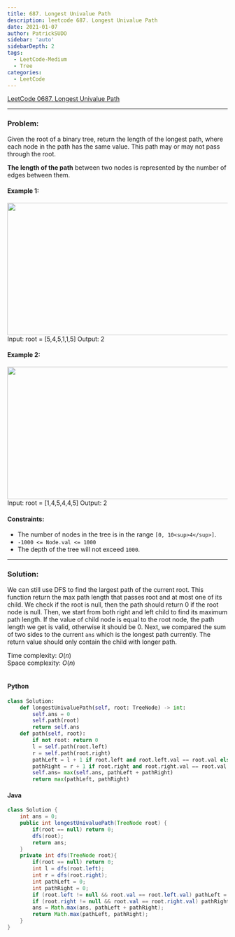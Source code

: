 ```yaml
---
title: 687. Longest Univalue Path
description: leetcode 687. Longest Univalue Path    
date: 2021-01-07
author: PatrickSUDO
sidebar: 'auto'
sidebarDepth: 2
tags: 
  - LeetCode-Medium
  - Tree
categories:
  - LeetCode
---
```

[LeetCode 0687. Longest Univalue Path](https://leetcode.com/problems/longest-univalue-path/)

---
### Problem: <br/>

Given the root of a binary tree, return the length of the longest path, where each node in the path has the same value. This path may or may not pass through the root.

**The length of the path** between two nodes is represented by the number of edges between them.


#### Example 1:
<img alt="" src="https://assets.leetcode.com/uploads/2020/10/13/ex1.jpg" style="width: 571px; height: 302px;">
    Input: root = [5,4,5,1,1,5]
    Output: 2   

#### Example 2:
<img alt="" src="https://assets.leetcode.com/uploads/2020/10/13/ex2.jpg" style="width: 571px; height: 302px;">
    Input: root = [1,4,5,4,4,5]
    Output: 2

#### Constraints:
- The number of nodes in the tree is in the range `[0, 10<sup>4</sup>]`.
- `-1000 <= Node.val <= 1000`
- The depth of the tree will not exceed `1000`.

---
### Solution: <br/>

We can still use DFS to find the largest path of the current root. This function return the max path length that passes root and at most one of its child. We check if the root is null, then the path should return 0 if the root node is null. Then, we start from both right and left child to find its maximum path length. If the value of child node is equal to the root node, the path length we get is valid, otherwise it should be 0. Next, we compared the sum of two sides to the current `ans` which is the longest path currently. The return value should only contain the child with longer path.


Time complexity: $O(n)$</br>
Space complexity: $O(n)$ 
</br>
</br>

#### Python
```python
class Solution:
    def longestUnivaluePath(self, root: TreeNode) -> int:
        self.ans = 0
        self.path(root)
        return self.ans 
    def path(self, root):
        if not root: return 0
        l = self.path(root.left) 
        r = self.path(root.right) 
        pathLeft = l + 1 if root.left and root.left.val == root.val else 0
        pathRight = r + 1 if root.right and root.right.val == root.val else 0
        self.ans= max(self.ans, pathLeft + pathRight)
        return max(pathLeft, pathRight)
```


#### Java
```java
class Solution {
    int ans = 0;
    public int longestUnivaluePath(TreeNode root) {
        if(root == null) return 0;
        dfs(root);
        return ans;
    }
    private int dfs(TreeNode root){
        if(root == null) return 0;
        int l = dfs(root.left);
        int r = dfs(root.right);
        int pathLeft = 0;
        int pathRight = 0;
        if (root.left != null && root.val == root.left.val) pathLeft = l + 1;
        if (root.right != null && root.val == root.right.val) pathRight = r + 1;
        ans = Math.max(ans, pathLeft + pathRight);
        return Math.max(pathLeft, pathRight);
    }
}
```

<Disqus shortname="patricksudo" />